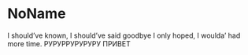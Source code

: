 # NoName
I should’ve known, I should’ve said goodbye
I only hoped, I woulda’ had more time.
РУРУРРУРУРУРУ
ПРИВЕТ

